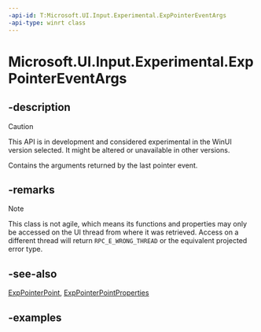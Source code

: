 ```yaml
---
-api-id: T:Microsoft.UI.Input.Experimental.ExpPointerEventArgs
-api-type: winrt class
---
```


# Microsoft.UI.Input.Experimental.ExpPointerEventArgs

<!--
public sealed class ExpPointerEventArgs
-->

## -description

> [!CAUTION]
> This API is in development and considered experimental in the WinUI version selected. It might be altered or unavailable in other versions.

Contains the arguments returned by the last pointer event.

## -remarks

> [!NOTE]
> This class is not agile, which means its functions and properties may only be accessed on the UI thread from where it was retrieved. Access on a different thread will return `RPC_E_WRONG_THREAD` or the equivalent projected error type.

## -see-also

[ExpPointerPoint](exppointerpoint.md), [ExpPointerPointProperties](exppointerpointproperties.md)

## -examples
